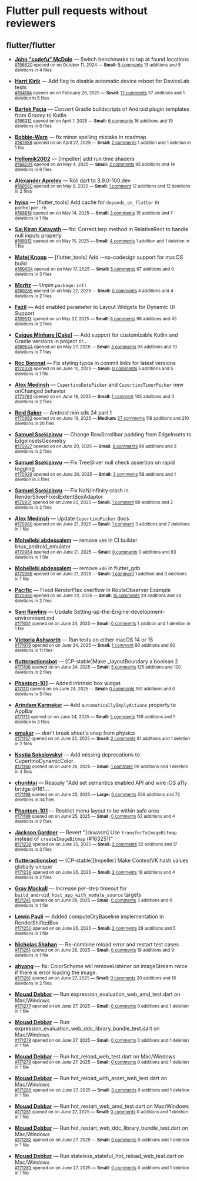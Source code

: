 # Flutter pull requests without reviewers

## flutter/flutter

* **[John "codefu" McDole](https://github.com/jtmcdole)** &mdash; Switch benchmarks to tap at found locations<br />
  <sub>[#156620](https://github.com/flutter/flutter/pull/156620) opened on on October 11, 2024 &mdash; **Small:** [5 comments](https://github.com/flutter/flutter/pull/156620) 13 additions and 5 deletions in 4 files</sub><br />

* **[Harri Kirik](https://github.com/harri35)** &mdash; Add flag to disable automatic device reboot for DeviceLab tests<br />
  <sub>[#164184](https://github.com/flutter/flutter/pull/164184) opened on on February 26, 2025 &mdash; **Small:** [17 comments](https://github.com/flutter/flutter/pull/164184) 57 additions and 1 deletion in 5 files</sub><br />

* **[Bartek Pacia](https://github.com/bartekpacia)** &mdash; Convert Gradle buildscripts of Android plugin templates from Groovy to Kotlin<br />
  <sub>[#166312](https://github.com/flutter/flutter/pull/166312) opened on on April 1, 2025 &mdash; **Small:** [6 comments](https://github.com/flutter/flutter/pull/166312) 16 additions and 19 deletions in 8 files</sub><br />

* **[Bobbie-Ware](https://github.com/Bobbie-Ware)** &mdash; fix minor spelling mistake in roadmap<br />
  <sub>[#167888](https://github.com/flutter/flutter/pull/167888) opened on on April 27, 2025 &mdash; **Small:** [2 comments](https://github.com/flutter/flutter/pull/167888) 1 addition and 1 deletion in 1 file</sub><br />

* **[Hellomik2002](https://github.com/Hellomik2002)** &mdash; [Impeller] add run time shaders<br />
  <sub>[#168294](https://github.com/flutter/flutter/pull/168294) opened on on May 4, 2025 &mdash; **Small:** [2 comments](https://github.com/flutter/flutter/pull/168294) 95 additions and 14 deletions in 6 files</sub><br />

* **[Alexander Aprelev](https://github.com/aam)** &mdash; Roll dart to 3.9.0-100.dev<br />
  <sub>[#168560](https://github.com/flutter/flutter/pull/168560) opened on on May 8, 2025 &mdash; **Small:** [1 comment](https://github.com/flutter/flutter/pull/168560) 12 additions and 12 deletions in 2 files</sub><br />

* **[hyiso](https://github.com/hyiso)** &mdash; [flutter_tools] Add cache for `depends_on_flutter` in `podhelper.rb`<br />
  <sub>[#168819](https://github.com/flutter/flutter/pull/168819) opened on on May 14, 2025 &mdash; **Small:** [3 comments](https://github.com/flutter/flutter/pull/168819) 15 additions and 7 deletions in 1 file</sub><br />

* **[Sai Kiran Katayath](https://github.com/Katayath-Sai-Kiran)** &mdash; fix: Correct lerp method in RelativeRect to handle null inputs properly<br />
  <sub>[#168912](https://github.com/flutter/flutter/pull/168912) opened on on May 15, 2025 &mdash; **Small:** [4 comments](https://github.com/flutter/flutter/pull/168912) 1 addition and 1 deletion in 1 file</sub><br />

* **[Matej Knopp](https://github.com/knopp)** &mdash; [flutter_tools] Add --no-codesign support for macOS build<br />
  <sub>[#169034](https://github.com/flutter/flutter/pull/169034) opened on on May 17, 2025 &mdash; **Small:** [5 comments](https://github.com/flutter/flutter/pull/169034) 67 additions and 0 deletions in 3 files</sub><br />

* **[Moritz](https://github.com/mosuem)** &mdash; Unpin `package:intl`<br />
  <sub>[#169286](https://github.com/flutter/flutter/pull/169286) opened on on May 22, 2025 &mdash; **Small:** [0 comments](https://github.com/flutter/flutter/pull/169286) 4 additions and 4 deletions in 2 files</sub><br />

* **[Fazil](https://github.com/fazil-kp)** &mdash; Add enabled parameter to Layout Widgets for Dynamic UI Support<br />
  <sub>[#169513](https://github.com/flutter/flutter/pull/169513) opened on on May 27, 2025 &mdash; **Small:** [4 comments](https://github.com/flutter/flutter/pull/169513) 98 additions and 45 deletions in 2 files</sub><br />

* **[Caique Minhare [Cake]](https://github.com/ca-ke)** &mdash; Add support for customizable Kotlin and Gradle versions in project cr…<br />
  <sub>[#169544](https://github.com/flutter/flutter/pull/169544) opened on on May 27, 2025 &mdash; **Small:** [3 comments](https://github.com/flutter/flutter/pull/169544) 94 additions and 10 deletions in 7 files</sub><br />

* **[Roc Boronat](https://github.com/rocboronat)** &mdash; Fix styling typos in commit links for latest versions<br />
  <sub>[#170339](https://github.com/flutter/flutter/pull/170339) opened on on June 10, 2025 &mdash; **Small:** [0 comments](https://github.com/flutter/flutter/pull/170339) 5 additions and 5 deletions in 1 file</sub><br />

* **[Alex Medinsh](https://github.com/alex-medinsh)** &mdash; `CupertinoDatePicker` and `CupertinoTimerPicker` new onChanged behavior<br />
  <sub>[#170793](https://github.com/flutter/flutter/pull/170793) opened on on June 18, 2025 &mdash; **Small:** [1 comment](https://github.com/flutter/flutter/pull/170793) 105 additions and 0 deletions in 2 files</sub><br />

* **[Reid Baker](https://github.com/reidbaker)** &mdash; Android min sdk 24 part 1<br />
  <sub>[#170882](https://github.com/flutter/flutter/pull/170882) opened on on June 19, 2025 &mdash; **Medium:** [27 comments](https://github.com/flutter/flutter/pull/170882) 118 additions and 210 deletions in 26 files</sub><br />

* **[Samuel Ssekizinvu](https://github.com/samuelkchris)** &mdash; Change RawScrollbar padding from EdgeInsets to EdgeInsetsGeometry<br />
  <sub>[#170927](https://github.com/flutter/flutter/pull/170927) opened on on June 20, 2025 &mdash; **Small:** [8 comments](https://github.com/flutter/flutter/pull/170927) 98 additions and 3 deletions in 2 files</sub><br />

* **[Samuel Ssekizinvu](https://github.com/samuelkchris)** &mdash; Fix TreeSliver null check assertion on rapid toggling<br />
  <sub>[#170929](https://github.com/flutter/flutter/pull/170929) opened on on June 20, 2025 &mdash; **Small:** [3 comments](https://github.com/flutter/flutter/pull/170929) 58 additions and 1 deletion in 2 files</sub><br />

* **[Samuel Ssekizinvu](https://github.com/samuelkchris)** &mdash; Fix NaN/Infinity crash in RenderSliverFixedExtentBoxAdaptor<br />
  <sub>[#170931](https://github.com/flutter/flutter/pull/170931) opened on on June 20, 2025 &mdash; **Small:** [1 comment](https://github.com/flutter/flutter/pull/170931) 80 additions and 2 deletions in 2 files</sub><br />

* **[Alex Medinsh](https://github.com/alex-medinsh)** &mdash; Update `CupertinoPicker` docs<br />
  <sub>[#170960](https://github.com/flutter/flutter/pull/170960) opened on on June 21, 2025 &mdash; **Small:** [1 comment](https://github.com/flutter/flutter/pull/170960) 3 additions and 7 deletions in 1 file</sub><br />

* **[Mohellebi abdessalem](https://github.com/AbdeMohlbi)** &mdash; remove `x86` in CI  builder linux_android_emulator<br />
  <sub>[#170964](https://github.com/flutter/flutter/pull/170964) opened on on June 21, 2025 &mdash; **Small:** [0 comments](https://github.com/flutter/flutter/pull/170964) 0 additions and 63 deletions in 1 file</sub><br />

* **[Mohellebi abdessalem](https://github.com/AbdeMohlbi)** &mdash; remove `x86` in flutter_gdb<br />
  <sub>[#170966](https://github.com/flutter/flutter/pull/170966) opened on on June 21, 2025 &mdash; **Small:** [1 comment](https://github.com/flutter/flutter/pull/170966) 1 addition and 3 deletions in 1 file</sub><br />

* **[Pacific](https://github.com/prash4931)** &mdash; Fixed RenderFlex overflow in RouteObserver Example<br />
  <sub>[#170980](https://github.com/flutter/flutter/pull/170980) opened on on June 22, 2025 &mdash; **Small:** [15 comments](https://github.com/flutter/flutter/pull/170980) 29 additions and 24 deletions in 2 files</sub><br />

* **[Sam Rawlins](https://github.com/srawlins)** &mdash; Update Setting-up-the-Engine-development-environment.md<br />
  <sub>[#171051](https://github.com/flutter/flutter/pull/171051) opened on on June 24, 2025 &mdash; **Small:** [0 comments](https://github.com/flutter/flutter/pull/171051) 1 addition and 1 deletion in 1 file</sub><br />

* **[Victoria Ashworth](https://github.com/vashworth)** &mdash; Run tests on either macOS 14 or 15<br />
  <sub>[#171076](https://github.com/flutter/flutter/pull/171076) opened on on June 24, 2025 &mdash; **Small:** [1 comment](https://github.com/flutter/flutter/pull/171076) 90 additions and 90 deletions in 11 files</sub><br />

* **[flutteractionsbot](https://github.com/flutteractionsbot)** &mdash; [CP-stable]Make _layoutBoundary a boolean 2<br />
  <sub>[#171106](https://github.com/flutter/flutter/pull/171106) opened on on June 24, 2025 &mdash; **Small:** [5 comments](https://github.com/flutter/flutter/pull/171106) 125 additions and 120 deletions in 2 files</sub><br />

* **[Phantom-101](https://github.com/Phantom-101)** &mdash; Added intrinsic box widget<br />
  <sub>[#171111](https://github.com/flutter/flutter/pull/171111) opened on on June 24, 2025 &mdash; **Small:** [0 comments](https://github.com/flutter/flutter/pull/171111) 160 additions and 0 deletions in 3 files</sub><br />

* **[Arindam Karmakar](https://github.com/k-arindam)** &mdash; Add `automaticallyImplyActions` property to AppBar<br />
  <sub>[#171113](https://github.com/flutter/flutter/pull/171113) opened on on June 24, 2025 &mdash; **Small:** [5 comments](https://github.com/flutter/flutter/pull/171113) 139 additions and 1 deletion in 3 files</sub><br />

* **[emakar](https://github.com/emakar)** &mdash; don't break sheet's snap from physics<br />
  <sub>[#171157](https://github.com/flutter/flutter/pull/171157) opened on on June 25, 2025 &mdash; **Small:** [2 comments](https://github.com/flutter/flutter/pull/171157) 81 additions and 1 deletion in 2 files</sub><br />

* **[Kostia Sokolovskyi](https://github.com/ksokolovskyi)** &mdash; Add missing deprecations to CupertinoDynamicColor.<br />
  <sub>[#171160](https://github.com/flutter/flutter/pull/171160) opened on on June 25, 2025 &mdash; **Small:** [1 comment](https://github.com/flutter/flutter/pull/171160) 96 additions and 1 deletion in 4 files</sub><br />

* **[chunhtai](https://github.com/chunhtai)** &mdash; Reapply "Add set semantics enabled API and wire iOS a11y bridge (#161…<br />
  <sub>[#171198](https://github.com/flutter/flutter/pull/171198) opened on on June 25, 2025 &mdash; **Large:** [0 comments](https://github.com/flutter/flutter/pull/171198) 556 additions and 72 deletions in 34 files</sub><br />

* **[Phantom-101](https://github.com/Phantom-101)** &mdash; Restrict menu layout to be within safe area<br />
  <sub>[#171199](https://github.com/flutter/flutter/pull/171199) opened on on June 25, 2025 &mdash; **Small:** [0 comments](https://github.com/flutter/flutter/pull/171199) 62 additions and 4 deletions in 2 files</sub><br />

* **[Jackson Gardner](https://github.com/eyebrowsoffire)** &mdash; Revert "[skwasm] Use `transferToImageBitmap` instead of `createImageBitmap` (#163251)"<br />
  <sub>[#171238](https://github.com/flutter/flutter/pull/171238) opened on on June 26, 2025 &mdash; **Small:** [2 comments](https://github.com/flutter/flutter/pull/171238) 22 additions and 17 deletions in 3 files</sub><br />

* **[flutteractionsbot](https://github.com/flutteractionsbot)** &mdash; [CP-stable][Impeller] Make ContextVK hash values globally unique<br />
  <sub>[#171239](https://github.com/flutter/flutter/pull/171239) opened on on June 26, 2025 &mdash; **Small:** [2 comments](https://github.com/flutter/flutter/pull/171239) 18 additions and 4 deletions in 2 files</sub><br />

* **[Gray Mackall](https://github.com/gmackall)** &mdash; Increase per-step timeout for `build_android_host_app_with_module_source` targets<br />
  <sub>[#171241](https://github.com/flutter/flutter/pull/171241) opened on on June 26, 2025 &mdash; **Small:** [0 comments](https://github.com/flutter/flutter/pull/171241) 3 additions and 0 deletions in 1 file</sub><br />

* **[Lewin Pauli](https://github.com/lewinpauli)** &mdash; Added computeDryBaseline implementation in RenderShiftedBox<br />
  <sub>[#171250](https://github.com/flutter/flutter/pull/171250) opened on on June 26, 2025 &mdash; **Small:** [2 comments](https://github.com/flutter/flutter/pull/171250) 29 additions and 5 deletions in 1 file</sub><br />

* **[Nicholas Shahan](https://github.com/nshahan)** &mdash; Re-combine reload error and restart test cases<br />
  <sub>[#171251](https://github.com/flutter/flutter/pull/171251) opened on on June 26, 2025 &mdash; **Small:** [0 comments](https://github.com/flutter/flutter/pull/171251) 19 additions and 9 deletions in 1 file</sub><br />

* **[ahyang](https://github.com/ahyangnb)** &mdash; fix: ColorScheme will removeListener on imageStream twice if there is error loading the image.<br />
  <sub>[#171261](https://github.com/flutter/flutter/pull/171261) opened on on June 27, 2025 &mdash; **Small:** [0 comments](https://github.com/flutter/flutter/pull/171261) 20 additions and 16 deletions in 2 files</sub><br />

* **[Mouad Debbar](https://github.com/mdebbar)** &mdash; Run expression_evaluation_web_amd_test.dart on Mac/Windows<br />
  <sub>[#171277](https://github.com/flutter/flutter/pull/171277) opened on on June 27, 2025 &mdash; **Small:** [0 comments](https://github.com/flutter/flutter/pull/171277) 0 additions and 1 deletion in 1 file</sub><br />

* **[Mouad Debbar](https://github.com/mdebbar)** &mdash; Run expression_evaluation_web_ddc_library_bundle_test.dart on Mac/Windows<br />
  <sub>[#171278](https://github.com/flutter/flutter/pull/171278) opened on on June 27, 2025 &mdash; **Small:** [0 comments](https://github.com/flutter/flutter/pull/171278) 0 additions and 1 deletion in 1 file</sub><br />

* **[Mouad Debbar](https://github.com/mdebbar)** &mdash; Run hot_reload_web_test.dart on Mac/Windows<br />
  <sub>[#171279](https://github.com/flutter/flutter/pull/171279) opened on on June 27, 2025 &mdash; **Small:** [0 comments](https://github.com/flutter/flutter/pull/171279) 0 additions and 1 deletion in 1 file</sub><br />

* **[Mouad Debbar](https://github.com/mdebbar)** &mdash; Run hot_reload_with_asset_web_test.dart on Mac/Windows<br />
  <sub>[#171280](https://github.com/flutter/flutter/pull/171280) opened on on June 27, 2025 &mdash; **Small:** [0 comments](https://github.com/flutter/flutter/pull/171280) 0 additions and 1 deletion in 1 file</sub><br />

* **[Mouad Debbar](https://github.com/mdebbar)** &mdash; Run hot_restart_web_amd_test.dart on Mac/Windows<br />
  <sub>[#171281](https://github.com/flutter/flutter/pull/171281) opened on on June 27, 2025 &mdash; **Small:** [0 comments](https://github.com/flutter/flutter/pull/171281) 0 additions and 1 deletion in 1 file</sub><br />

* **[Mouad Debbar](https://github.com/mdebbar)** &mdash; Run hot_restart_web_ddc_library_bundle_test.dart on Mac/Windows<br />
  <sub>[#171282](https://github.com/flutter/flutter/pull/171282) opened on on June 27, 2025 &mdash; **Small:** [0 comments](https://github.com/flutter/flutter/pull/171282) 0 additions and 1 deletion in 1 file</sub><br />

* **[Mouad Debbar](https://github.com/mdebbar)** &mdash; Run stateless_stateful_hot_reload_web_test.dart on Mac/Windows<br />
  <sub>[#171283](https://github.com/flutter/flutter/pull/171283) opened on on June 27, 2025 &mdash; **Small:** [0 comments](https://github.com/flutter/flutter/pull/171283) 0 additions and 1 deletion in 1 file</sub><br />

